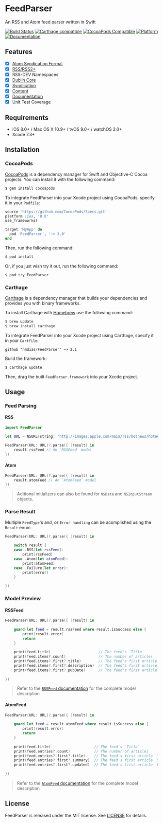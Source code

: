 # FeedParser

An RSS and Atom feed parser written in Swift

[![Build Status](https://travis-ci.org/nmdias/FeedParser.svg)](https://travis-ci.org/nmdias/FeedParser)
[![Carthage compatible](https://img.shields.io/badge/Carthage-compatible-4BC51D.svg?style=flat)](https://github.com/Carthage/Carthage)
[![CocoaPods Compatible](https://img.shields.io/cocoapods/v/FeedParser.svg)](https://cocoapods.org/pods/FeedParser)
[![Platform](https://img.shields.io/cocoapods/p/FeedParser.svg?style=flat)](http://cocoadocs.org/docsets/FeedParser)
[![Documentation](https://img.shields.io/cocoapods/metrics/doc-percent/FeedParser.svg)](http://cocoadocs.org/docsets/FeedParser/)

## Features

- [x] [Atom Syndication Format](https://tools.ietf.org/html/rfc4287)
- [x] [RSS/RSS2+](http://cyber.law.harvard.edu/rss/rss.html) 
- [x] RSS-DEV Namespaces
 - [x] [Dublin Core](http://web.resource.org/rss/1.0/modules/dc/)
 - [x] [Syndication](http://web.resource.org/rss/1.0/modules/syndication/)
 - [x] [Content](http://web.resource.org/rss/1.0/modules/content/)
- [x] [Documentation](http://cocoadocs.org/docsets/FeedParser)
- [x] Unit Test Coverage

## Requirements

- iOS 8.0+ / Mac OS X 10.9+ / tvOS 9.0+ / watchOS 2.0+
- Xcode 7.3+

## Installation

### CocoaPods

[CocoaPods](http://cocoapods.org) is a dependency manager for Swift and Objective-C Cocoa projects. You can install it with the following command:

```bash
$ gem install cocoapods
```

To integrate FeedParser into your Xcode project using CocoaPods, specify it in your `Podfile`:

```ruby
source 'https://github.com/CocoaPods/Specs.git'
platform :ios, '8.0'
use_frameworks!

target 'MyApp' do
  pod 'FeedParser', '~> 3.0'
end
```

Then, run the following command:

```bash
$ pod install
```

Or, if you just wish try it out, run the following command:

```bash
$ pod try FeedParser
```

### Carthage

[Carthage](https://github.com/Carthage/Carthage) is a dependency manager that builds your dependencies and provides you with binary frameworks.

To install Carthage with [Homebrew](http://brew.sh/) use the following command:

```bash
$ brew update
$ brew install carthage
```
To integrate FeedParser into your Xcode project using Carthage, specify it in your `Cartfile`:

```ogdl
github "nmdias/FeedParser" ~> 2.1
```
Build the framework:

```bash
$ carthage update
```
Then, drag the built `FeedParser.framework` into your Xcode project.

## Usage

### Feed Parsing
    
#### RSS
    
```swift
import FeedParser

let URL = NSURL(string: "http://images.apple.com/main/rss/hotnews/hotnews.rss")!

FeedParser(URL: URL)?.parse({ (result) in
    result.rssFeed // An `RSSFeed` model
})
```

#### Atom
    
```swift
FeedParser(URL: URL)?.parse({ (result) in
    result.atomFeed // An `AtomFeed` model
})
```

> Aditional initializers can also be found for `NSData` and `NSInputStream` objects.

### Parse Result
Multiple `FeedType`'s and, or `Error handling` can be acomplished using the `Result` enum

```swift
FeedParser(URL: URL)?.parse({ (result) in
    
    switch result {
    case .RSS(let rssFeed):
        print(rssFeed)
    case .Atom(let atomFeed):
        print(atomFeed)
    case .Failure(let error):
        print(error)
    }
    
})
```

### Model Preview

#### RSSFeed

```swift
FeedParser(URL: URL)?.parse({ (result) in
    
    guard let feed = result.rssFeed where result.isSuccess else {
        print(result.error)
        return
    }
    
    print(feed.title)                      // The feed's `Title`
    print(feed.items?.count)               // The number of articles
    print(feed.items?.first?.title)        // The feed's first article `Title`
    print(feed.items?.first?.description)  // The feed's first article `Description`
    print(feed.items?.first?.pubDate)      // The feed's first article `Publication Date`
    
})
```
> Refer to the [`RSSFeed` documentation](http://cocoadocs.org/docsets/FeedParser) for the complete model description

#### AtomFeed

```swift
FeedParser(URL: URL)?.parse({ (result) in
    
    guard let feed = result.atomFeed where result.isSuccess else {
        print(result.error)
        return
    }
    
    print(feed.title)                    // The feed's `Title`
    print(feed.entries?.count)           // The number of articles
    print(feed.entries?.first?.title)    // The feed's first article `Title`
    print(feed.entries?.first?.summary)  // The feed's first article `Summary`
    print(feed.entries?.first?.updated)  // The feed's first article `Updated Date`
    
})
```
> Refer to the [`AtomFeed` documentation](http://cocoadocs.org/docsets/FeedParser) for the complete model description

## License

FeedParser is released under the MIT license. See [LICENSE](https://github.com/nmdias/FeedParser/blob/master/LICENSE) for details.



